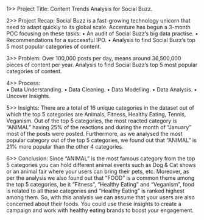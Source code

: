 1>> Project Title: Content Trends Analysis for Social Buzz.

2>> Project Recap:  Social Buzz is a fast-growing technology unicorn that need to adapt quickly to its global scale. Accenture has begun a 3-month POC focusing on these tasks:
                    •	An audit of Social Buzz’s big data practise.
                    •	Recommendations for a successful IPO.
                    •	Analysis to find Social Buzz’s top 5 most popular categories of content.
                    
3>> Problem:  Over 100,000 posts per day, means around 36,500,000 pieces of content per year. Analysis to find Social Buzz’s top 5 most popular categories of content. 

4>> Process:  
      •	Data Understanding.
      •	Data Cleaning.
      •	Data Modelling.
      •	Data Analysis.
      •	Uncover Insights.

5>> Insights: There are a total of 16 unique categories in the dataset out of which the top 5 categories are Animals, Fitness, Healthy Eating, Tennis, Veganism. 
                   Out of the top 5 categories, the most reacted category is “ANIMAL” having 25% of the reactions and during the month of “January” most of the posts were posted. Furthermore, as we analysed the most popular category out of the top 5 categories, we found out that “ANIMAL” is 21% more popular than the other 4 categories. 

6>> Conclusion: Since “ANIMAL” is the most famous category from the top 5 categories you can hold different animal events such as Dog & Cat shows or an animal fair where your users can bring their pets, etc. 
                   Moreover, as per the analysis we also found out that “FOOD” is a common theme among the top 5 categories, be it “Fitness”, “Healthy Eating” and “Veganism”, food is related to all these categories and “Healthy Eating” is ranked highest among them. So, with this analysis we can assume that your users are also concerned about their foods. You could use these insights to create a campaign and work with healthy eating brands to boost your engagement. 





